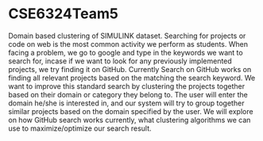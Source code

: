 # CSE6324Team5
Domain based clustering of SIMULINK dataset.
Searching for projects or code on web is the most common activity we perform as students. 
When facing a problem, we go to google and type in the keywords we want to search for, incase if we want to look for any previously implemented projects, we try finding it on GitHub.
Currently Search on GitHub works on finding all relevant projects based on the matching the search keyword.
We want to improve this standard search by clustering the projects together based on their domain or category they belong to. 
The user will enter the domain he/she is interested in, and our system will try to group together similar projects based on the domain specified by the user.
We will explore on how GitHub search works currently, what clustering algorithms we can use to maximize/optimize our search result.
